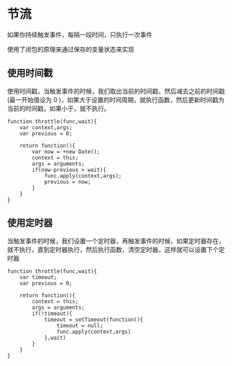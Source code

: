 # 节流
如果你持续触发事件，每隔一段时间，只执行一次事件

使用了闭包的原理来通过保存的变量状态来实现  

## 使用时间戳
使用时间戳，当触发事件的时候，我们取出当前的时间戳，然后减去之前的时间戳(最一开始值设为 0 )，如果大于设置的时间周期，就执行函数，然后更新时间戳为当前的时间戳，如果小于，就不执行。  

```
function throttle(func,wait){
    var context,args;
    var previous = 0;

    return function(){
        var now = +new Date();
        context = this;
        args = arguments;
        if(now-previous > wait){
            func.apply(context,args);
            previous = now;
        }
    }
}
```

## 使用定时器
当触发事件的时候，我们设置一个定时器，再触发事件的时候，如果定时器存在，就不执行，直到定时器执行，然后执行函数，清空定时器，这样就可以设置下个定时器  

```
function throttle(func,wait){
    var timeout;
    var previous = 0;

    return function(){
        context = this;
        args = arguments;
        if(!timeout){
            timeout = setTimeout(function(){
                timeout = null;
                func.apply(context,args)
            },wait)
        }
    }
}
```